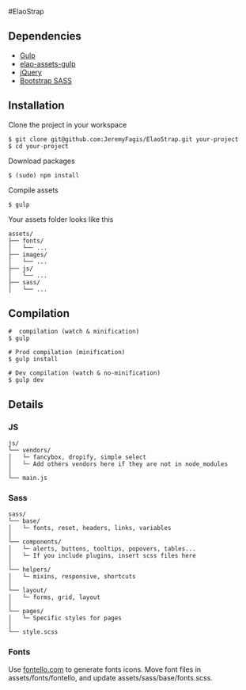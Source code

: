 #ElaoStrap

## Dependencies

* [Gulp](https://github.com/gulpjs/gulp)
* [elao-assets-gulp](https://github.com/Elao/node-module-assets-gulp)
* [jQuery](https://github.com/jquery/jquery)
* [Bootstrap SASS](https://github.com/twbs/bootstrap-sass)


## Installation

Clone the project in your workspace

	$ git clone git@github.com:JeremyFagis/ElaoStrap.git your-project
	$ cd your-project
	
Download packages

	$ (sudo) npm install
	
Compile assets

	$ gulp
	
Your assets folder looks like this

	assets/
	├── fonts/
	│   └── ...
	├── images/
	│   └── ...
	├── js/
	│   └── ...
	├── sass/
	│   └── ...
	

## Compilation

	#  compilation (watch & minification)
	$ gulp
	
	# Prod compilation (minification)
	$ gulp install
	
	# Dev compilation (watch & no-minification)
	$ gulp dev
	
	
## Details

### JS

	js/
	└── vendors/
	│   └─ fancybox, dropify, simple select
	│   └─ Add others vendors here if they are not in node_modules
	│
	└── main.js	
	

### Sass

	sass/
	└── base/
	│   └─ fonts, reset, headers, links, variables
	│
	└── components/
	│   └─ alerts, buttons, tooltips, popovers, tables...
	│   └─ If you include plugins, insert scss files here
	│
	└── helpers/
	│   └─ mixins, responsive, shortcuts
	│
	└── layout/
	│   └─ forms, grid, layout
	│
	└── pages/
	│   └─ Specific styles for pages
	│
	└── style.scss	
	

### Fonts

Use [fontello.com](http://fontello.com/) to generate fonts icons. Move font files in assets/fonts/fontello, and update assets/sass/base/fonts.scss.


